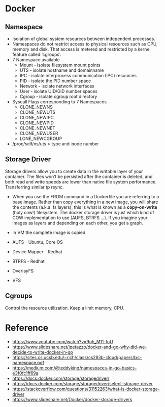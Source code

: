 # Docker

## Namespace
- Isolation of global system resources between independent processes.
- Namespaces do not restrict access to physical resources such as CPU, memory and disk. That access is metered and restricted by a kernel feature called ‘cgroups’.
- 7 Namespace available
    - Mount - isolate filesystem mount points
    - UTS - isolate hostname and domainname
    - IPC - isolate interprocess communication (IPC) resources
    - PID - isolate the PID number space
    - Network - isolate network interfaces
    - User - isolate UID/GID number spaces
    - Cgroup - isolate cgroup root directory
- Syscall Flags corresponding to 7 Namespaces
    - CLONE_NEWNS 
    - CLONE_NEWUTS 
    - CLONE_NEWIPC 
    - CLONE_NEWPID 
    - CLONE_NEWNET 
    - CLONE_NEWUSER
    - LONE_NEWCGROUP
- /proc/self/ns/uts > type and inode number





## Storage Driver
Storage drivers allow you to create data in the writable layer of your container. 
The files won’t be persisted after the container is deleted, and both read and write speeds are lower than native file system performance. Transferring similar tp rsync.

- When you use the FROM command in a Dockerfile you are referring to a base image. Rather than copy everything in a new image, you will share the contents (a.k.a. fs layers); this is what is known as a **copy-on-write** (holy cow!) filesystem. The docker storage driver is just which kind of COW implementation to use (AUFS, BTRFS ...). If you imagine your images as layers and depending on each other, you get a graph.

- In VM the complete image is copied.

- AUFS - Ubuntu, Core  OS
- Device Mapper - Redhat 
- BTRFS - Redhat
- OverlayFS
- VFS


 ## Cgroups
 Control the resource utilization. Keep a limit memory, CPU. 



# Reference
- https://www.youtube.com/watch?v=9oh_M11-foU
- https://www.slideshare.net/jpetazzo/docker-and-go-why-did-we-decide-to-write-docker-in-go
- https://sites.cs.ucsb.edu/~rich/class/cs293b-cloud/papers/lxc-namespace.pdf
- https://medium.com/@teddyking/namespaces-in-go-basics-e3f0fc1ff69a
- https://docs.docker.com/storage/storagedriver/
- https://docs.docker.com/storage/storagedriver/select-storage-driver
- https://stackoverflow.com/questions/31152263/what-is-docker-storage-driver
- https://www.slideshare.net/Docker/docker-storage-drivers